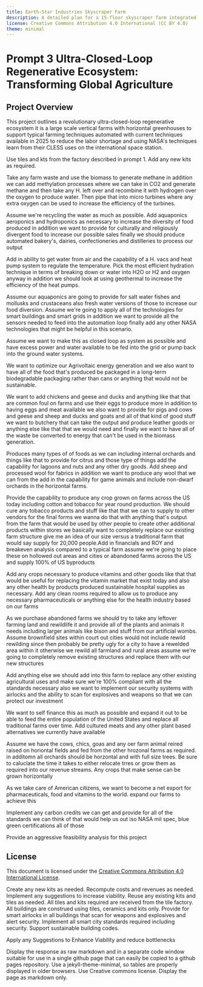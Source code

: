 ```yaml
---
title: Earth-Star Industries Skyscraper Farm
description: A detailed plan for a 15-floor skyscraper farm integrated with the Earth-Star Industries Facility, designed to feed a 20,000-person urban district using sustainable ceramics, closed-loop systems, and smart infrastructure.
license: Creative Commons Attribution 4.0 International (CC BY 4.0)
theme: minimal
---
```


# Prompt 3 Ultra-Closed-Loop Regenerative Ecosystem: Transforming Global Agriculture

## Project Overview

This project outlines a revolutionary ultra-closed-loop regenerative ecosystem it is a large scale vertical farms with horizontal greenhouses to support typical farming techniques automated with current techniques available in 2025 to reduce the labor shortage and using NASA's techniques learn from their CLESS uses on the international space station.

Use tiles and kts from the factory described in prompt 1.  Add any new kits as required.

Take any farm waste and use the biomass to generate methane in addition we can add methylation processes where we can take in CO2 and generate methane and then take any H. left over and recombine it with hydrogen over the oxygen to produce water. Then pipe that into micro turbines where any extra oxygen can be used to increase the efficiency of the turbines.

Assume we're recycling the water as much as possible. Add aquaponics aeroponics and hydroponics as necessary to increase the diversity of food produced in addition we want to provide for culturally and religiously divergent food to increase our possible sales finally we should produce automated bakery's, dairies, confectioneries and distilleries to process our output

Add in ability to get water from air and the capability of a H. vacs and heat pump system to regulate the temperature.  Pick the most efficient hydration technique in terms of breaking down or water into H2O or H2 and oxygen anyway in addition we should look at using geothermal to increase the efficiency of the heat pumps.

Assume our aquaponics are going to provide for salt water fishes and mollusks and crustaceans also fresh water versions of those to increase our food diversion.  Assume we're going to apply all of the technologies for smart buildings and smart grids in addition we want to provide all the sensors needed to feed into the automation loop finally add any other NASA technologies that might be helpful in this scenario.

Assume we want to make this as closed loop as system as possible and have excess power and water available to be fed into the grid or pump back into the ground water systems.

We want to optimize our Agrivoltaic energy generation and we also want to have all of the food that's produced be packaged in a long-term biodegradable packaging rather than cans or anything that would not be sustainable.

We want to add chickens and geese and ducks and anything like that that are common foul on farms and use their eggs to produce more in addition to having eggs and meat available we also want to provide for pigs and cows and geese and sheep and ducks and goats and all of that kind of good stuff we want to butchery that can take the output and produce leather goods or anything else like that that we would need and finally we want to have all of the waste be converted to energy that can't be used in the biomass generation.

Produces many types of of foods as we can including internal orchards and things like that to provide for citrus and those type of things add the capability for lagoons and nuts and any other dry goods.  Add sheep and processed wool for fabrics in addition we want to produce any wool that we can from the add in the capability for game animals and include non-dwarf orchards in the horizontal farms.

Provide the capability to produce any crop grown on farms across the US today including cotton and tobacco for year round production.  We should cure any tobacco products and stuff like that that we can to supply to other vendors for the final forms we wanna do that with anything that's output from the farm that would be used by other people to create other additional products within stores we basically want to completely replace our existing farm structure give me an idea of our size versus a traditional farm that would say supply for 20,000 people.Add in financials and ROY and breakeven analysis compared to a typical farm assume we're going to place these on hollowed out areas and cities or abandoned farms across the US and supply 100% of US byproducts

Add any crops necessary to produce vitamins and other goods like that that would be useful for replacing the vitamin market that exist today and also any other health by products produced sustainable hospital supplies as necessary.  Add any clean rooms required to allow us to produce any necessary pharmaceuticals or anything else for the health industry based on our farms

As we purchase abandoned farms we should try to take any leftover farming land and rewildlife it and provide all of the plants and animals it needs including larger animals like bison and stuff from our artificial wombs.  Assume brownfield sites within court out cities would not include rewild rewilding since then probably be pretty ugly for a city to have a rewelded area within it otherwise we rewild all farmland and rural areas assume we're going to completely remove existing structures and replace them with our new structures

Add anything else we should add into this farm to replace any other existing agricultural uses and make sure we're 100% compliant with all the standards necessary also we want to implement our security systems with airlocks and the ability to scan for explosives and weapons so that we can protect our investment

We want to self finance this as much as possible and expand it out to be able to feed the entire population of the United States and replace all traditional farms over time.  Add cultured meats and any other plant based alternatives we currently have available

Assume we have the cows, chics, goas and any oer farm animal reired raised on horiontal fields and fed from the other hrozonal farms as required.  in additomn all orchards should be horzontal and with full size trees.  Be sure to caluclate the time it takes to either relocate trres or grow them as required into our revenue streams.  Any crops that make sense can be grown horizontally

As we take care of American citizens, we want to become a net export for pharmaceuticals, food and vitamins to the world.  expand our farms to achieve this

Implement any carbon credits we can get and provide for all of the standards we can think of that would help us out iso NASA mil spec, blue green certifications all of those

Provide an aggressive feasibility analysis for this project

## License
This document is licensed under the [Creative Commons Attribution 4.0 International License](https://creativecommons.org/licenses/by/4.0/).

Create any new kits as needed. Recompute costs and revenues as needed. Implement any suggestions to increase viability. Reuse any existing kits and tiles as needed. All tiles and kits required are received from the tile factory. All buildings are construed using tiles, ceramics and kits only. Provide for smart airlocks in all buildings that scan for weapons and explosives and alert security. Implement all smart city standards required including security. Support sustainable building codes.

Apply any Suggestions to Enhance Viability and reduce bottlenecks

Display the response as raw markdown and in a separate code window suitable for use in a single github page that can easily be copied to a github pages repository. Use a jekyll-theme-minimal, so tables are properly displayed in older browsers. Use Creative commons license. Display the page as markdown only.
